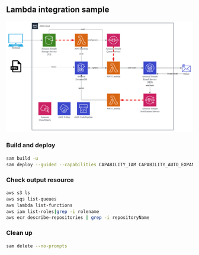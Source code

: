 ## Lambda integration sample 
![mmmm](img/img.svg)

### Build and deploy
```sh
sam build -u
sam deploy --guided --capabilities CAPABILITY_IAM CAPABILITY_AUTO_EXPAND
```

### Check output resource
```sh
aws s3 ls
aws sqs list-queues
aws lambda list-functions
aws iam list-roles|grep -i rolename
aws ecr describe-repositories | grep -i repositoryName
```

### Clean up
```sh
sam delete --no-prompts
```
